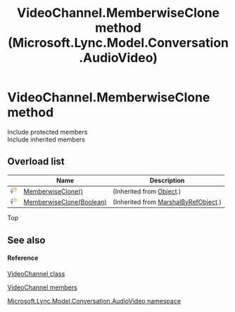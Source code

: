 ﻿---
title: VideoChannel.MemberwiseClone method  (Microsoft.Lync.Model.Conversation.AudioVideo)
TOCTitle: 'MemberwiseClone method '
ms:assetid: Overload:Microsoft.Lync.Model.Conversation.AudioVideo.VideoChannel.MemberwiseClone_DI_3_UC_OCS14MrefLyncWPF
ms:mtpsurl: https://msdn.microsoft.com/en-us/library/microsoft.lync.model.conversation.audiovideo.videochannel.memberwiseclone_di_3_uc_ocs14mreflyncwpf(v=office.15)
ms:contentKeyID: 48590640
ms.date: 07/28/2014
mtps_version: v=office.15
f1_keywords:
- Microsoft.Lync.Model.Conversation.AudioVideo.VideoChannel.MemberwiseClone
dev_langs:
- CSharp
- JScript
- VB
- other
---

# VideoChannel.MemberwiseClone method

Include protected members  
Include inherited members  

## Overload list

<table>
<thead>
<tr class="header">
<th> </th>
<th>Name</th>
<th>Description</th>
</tr>
</thead>
<tbody>
<tr class="odd">
<td><img src="images/Hh347903.protmethod(Office.15).gif" title="Protected method" alt="Protected method" /></td>
<td><a href="http://msdn2.microsoft.com/en-us/library/57ctke0a">MemberwiseClone()</a></td>
<td>(Inherited from <a href="http://msdn2.microsoft.com/en-us/library/e5kfa45b">Object</a>.)</td>
</tr>
<tr class="even">
<td><img src="images/Hh347903.protmethod(Office.15).gif" title="Protected method" alt="Protected method" /></td>
<td><a href="http://msdn2.microsoft.com/en-us/library/ms131262">MemberwiseClone(Boolean)</a></td>
<td>(Inherited from <a href="http://msdn2.microsoft.com/en-us/library/w4302s1f">MarshalByRefObject</a>.)</td>
</tr>
</tbody>
</table>


Top

## See also

#### Reference

[VideoChannel class](videochannel-class-microsoft-lync-model-conversation-audiovideo_2.md)

[VideoChannel members](videochannel-members-microsoft-lync-model-conversation-audiovideo_2.md)

[Microsoft.Lync.Model.Conversation.AudioVideo namespace](microsoft-lync-model-conversation-audiovideo-namespace_2.md)


